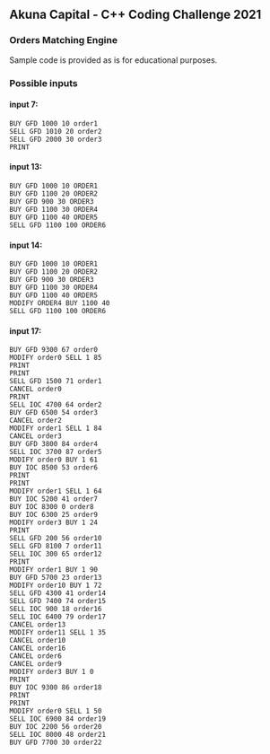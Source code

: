 ## Akuna Capital - C++ Coding Challenge 2021

### Orders Matching Engine

Sample code is provided as is for educational purposes.

### Possible inputs

#### input 7:

```
BUY GFD 1000 10 order1
SELL GFD 1010 20 order2
SELL GFD 2000 30 order3
PRINT
```

#### input 13:

```
BUY GFD 1000 10 ORDER1
BUY GFD 1100 20 ORDER2
BUY GFD 900 30 ORDER3
BUY GFD 1100 30 ORDER4
BUY GFD 1100 40 ORDER5
SELL GFD 1100 100 ORDER6
```

#### input 14:

```
BUY GFD 1000 10 ORDER1
BUY GFD 1100 20 ORDER2
BUY GFD 900 30 ORDER3
BUY GFD 1100 30 ORDER4
BUY GFD 1100 40 ORDER5
MODIFY ORDER4 BUY 1100 40
SELL GFD 1100 100 ORDER6
```

#### input 17:

```
BUY GFD 9300 67 order0
MODIFY order0 SELL 1 85
PRINT
PRINT
SELL GFD 1500 71 order1
CANCEL order0
PRINT
SELL IOC 4700 64 order2
BUY GFD 6500 54 order3
CANCEL order2
MODIFY order1 SELL 1 84
CANCEL order3
BUY GFD 3800 84 order4
SELL IOC 3700 87 order5
MODIFY order0 BUY 1 61
BUY IOC 8500 53 order6
PRINT
PRINT
MODIFY order1 SELL 1 64
BUY IOC 5200 41 order7
BUY IOC 8300 0 order8
BUY IOC 6300 25 order9
MODIFY order3 BUY 1 24
PRINT
SELL GFD 200 56 order10
SELL GFD 8100 7 order11
SELL IOC 300 65 order12
PRINT
MODIFY order1 BUY 1 90
BUY GFD 5700 23 order13
MODIFY order10 BUY 1 72
SELL GFD 4300 41 order14
SELL GFD 7400 74 order15
SELL IOC 900 18 order16
SELL IOC 6400 79 order17
CANCEL order13
MODIFY order11 SELL 1 35
CANCEL order10
CANCEL order16
CANCEL order6
CANCEL order9
MODIFY order3 BUY 1 0
PRINT
BUY IOC 9300 86 order18
PRINT
PRINT
MODIFY order0 SELL 1 50
SELL IOC 6900 84 order19
BUY IOC 2200 56 order20
SELL IOC 8000 48 order21
BUY GFD 7700 30 order22
```
